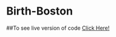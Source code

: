 # Birth-Boston
##To see live version of code [Click Here!]([(https://amalnsumayta.sumayamohamed7.repl.co/)])

